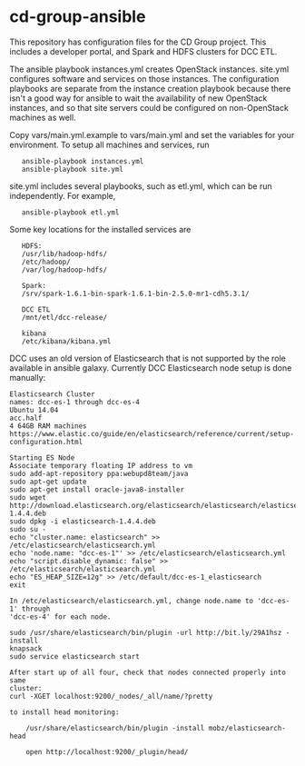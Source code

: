 # cd-group-ansible
This repository has configuration files for the CD Group project.  This
includes a developer portal, and Spark and HDFS clusters for DCC ETL.

The ansible playbook instances.yml creates OpenStack instances.  site.yml configures software and
services on those instances. The configuration playbooks are separate from the instance creation playbook
 because there isn't a
good way for ansible to wait the availability of new OpenStack instances, and so that
site servers could be configured on non-OpenStack machines as well. 

Copy vars/main.yml.example to vars/main.yml and set the variables for your
environment.  To setup all machines and services, run

```
   ansible-playbook instances.yml
   ansible-playbook site.yml
```
site.yml includes several playbooks, such as etl.yml, which can be run
independently. For example,
```
   ansible-playbook etl.yml
```
Some key locations for the installed services are
```
   HDFS:
   /usr/lib/hadoop-hdfs/
   /etc/hadoop/
   /var/log/hadoop-hdfs/

   Spark:
   /srv/spark-1.6.1-bin-spark-1.6.1-bin-2.5.0-mr1-cdh5.3.1/

   DCC ETL
   /mnt/etl/dcc-release/

   kibana
   /etc/kibana/kibana.yml

```
DCC uses an old version of Elasticsearch that is not supported by the role
available in ansible galaxy.  Currently DCC Elasticsearch node setup is done manually:
```
Elasticsearch Cluster
names: dcc-es-1 through dcc-es-4
Ubuntu 14.04
acc.half
4 64GB RAM machines
https://www.elastic.co/guide/en/elasticsearch/reference/current/setup-configuration.html

Starting ES Node
Associate temporary floating IP address to vm
sudo add-apt-repository ppa:webupd8team/java
sudo apt-get update
sudo apt-get install oracle-java8-installer
sudo wget
http://download.elasticsearch.org/elasticsearch/elasticsearch/elasticsearch-1.4.4.deb
sudo dpkg -i elasticsearch-1.4.4.deb
sudo su -
echo "cluster.name: elasticsearch" >> /etc/elasticsearch/elasticsearch.yml
echo 'node.name: "dcc-es-1"' >> /etc/elasticsearch/elasticsearch.yml
echo "script.disable_dynamic: false" >> /etc/elasticsearch/elasticsearch.yml
echo "ES_HEAP_SIZE=12g" >> /etc/default/dcc-es-1_elasticsearch
exit

In /etc/elasticsearch/elasticsearch.yml, change node.name to 'dcc-es-1' through
'dcc-es-4' for each node.

sudo /usr/share/elasticsearch/bin/plugin -url http://bit.ly/29A1hsz -install
knapsack
sudo service elasticsearch start

After start up of all four, check that nodes connected properly into same
cluster:
curl -XGET localhost:9200/_nodes/_all/name/?pretty

to install head monitoring:

    /usr/share/elasticsearch/bin/plugin -install mobz/elasticsearch-head

    open http://localhost:9200/_plugin/head/
```
